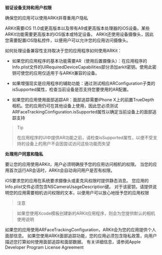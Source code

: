 **验证设备支持和用户权限**

确保您的应用可以使用ARKit并尊重用户隐私

ARKit需要iOS 11.0或更高版本以及带有A9或更高版本处理器的iOS设备。某些ARKit功能需要更高版本的iOS版本或特定设备。 ARKit还使用设备摄像头，因此您需要配置iOS隐私控件，以便用户可以允许您的应用访问摄像头。

如何处理设备兼容性支持取决于您的应用程序如何使用ARKit：

* 如果您的应用程序的基本功能需要AR（使用后置摄像头）：在应用程序的Info.plist文件的UIRequiredDeviceCapabilities部分添加arkit密钥。使用此密钥可使您的应用仅适用于与ARKit兼容的设备。

* 如果增强现实是应用程序的辅助功能：通过测试相应ARConfiguration子类的isSupported属性，检查当前设备是否支持您要使用的AR配置。

* 如果您的应用使用面部追踪AR：面部追踪需要iPhone X上的前置TrueDepth相机。您的应用仍可在其他设备上使用，因此您必须测试ARFaceTrackingConfiguration.isSupported属性以确定当前设备上的面部追踪支持

>Tip
>
>在应用程序的UI中提供AR功能之前，请检查isSupported属性，以便不受支持的设备上的用户不会因尝试访问这些功能而失望

**处理用户同意和隐私**

要让您的应用使用ARKit，用户必须明确授予您的应用访问相机的权限。 当您的应用首次运行AR会话时，ARKit会自动询问用户是否有权限。

iOS要求您的应用在系统要求摄像头或麦克风权限时提供静态消息。 您应用的Info.plist文件必须包含NSCameraUsageDescription键。 对于该密钥，请提供说明您的应用需要相机访问权限的文本，以便用户可以放心地授予您的应用权限
>注意

>如果您使用Xcode模板创建新的ARKit应用程序，则会为您提供默认的相机使用说明

如果您的应用使用ARFaceTrackingConfiguration，ARKit会为您的应用提供个人面部信息。 如果您使用ARKit面部追踪功能，您的应用必须包含隐私政策，向用户描述您打算如何使用面部追踪和面部数据。 有关详细信息，请参阅Apple Developer Program License Agreement

























